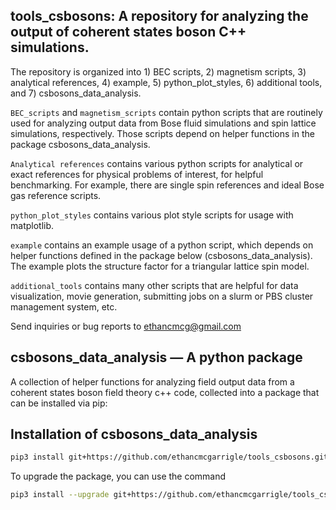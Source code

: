 ## tools_csbosons: A repository for analyzing the output of coherent states boson C++ simulations. 
The repository is organized into 1) BEC scripts, 2) magnetism scripts, 3) analytical references, 4) example, 5) python_plot_styles, 6) additional tools, and 7) csbosons_data_analysis.

`BEC_scripts` and `magnetism_scripts` contain python scripts that are routinely used for analyzing output data from Bose fluid simulations and spin lattice simulations, respectively.
   Those scripts depend on helper functions in the package csbosons_data_analysis. 

`Analytical references` contains various python scripts for analytical or exact references for physical problems of interest, for helpful benchmarking. For example, there are single spin references and ideal Bose gas reference scripts. 

`python_plot_styles` contains various plot style scripts for usage with matplotlib. 

`example` contains an example usage of a python script, which depends on helper functions defined in the package below (csbosons_data_analysis). The example plots the structure factor for a triangular lattice spin model. 

`additional_tools` contains many other scripts that are helpful for data visualization, movie generation, submitting jobs on a slurm or PBS cluster management system, etc. 

Send inquiries or bug reports to ethancmcg@gmail.com 


## csbosons_data_analysis — A python package  

A collection of helper functions for analyzing field output data from a coherent states boson field theory c++ code, collected into a package that can be installed via pip:

## Installation of csbosons_data_analysis
```bash
pip3 install git+https://github.com/ethancmcgarrigle/tools_csbosons.git#subdirectory=csbosons_data_analysis
```

To upgrade the package, you can use the command 
```bash
pip3 install --upgrade git+https://github.com/ethancmcgarrigle/tools_csbosons.git#subdirectory=csbosons_data_analysis
```
